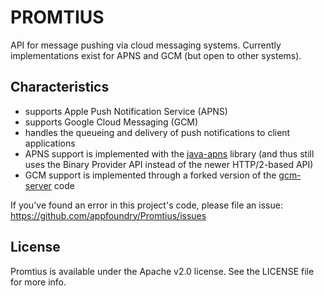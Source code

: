 # PROMTIUS

API for message pushing via cloud messaging systems. Currently implementations exist for APNS and GCM (but open to other systems).

## Characteristics

* supports Apple Push Notification Service (APNS)
* supports Google Cloud Messaging (GCM)
* handles the queueing and delivery of push notifications to client applications
* APNS support is implemented with the [java-apns](https://github.com/notnoop/java-apns) library (and thus still uses the Binary Provider API instead of the newer HTTP/2-based API)
* GCM support is implemented through a forked version of the [gcm-server](https://github.com/google/gcm) code

If you've found an error in this project's code, please file an issue:  
https://github.com/appfoundry/Promtius/issues

## License

Promtius is available under the Apache v2.0 license. See the LICENSE file for more info.